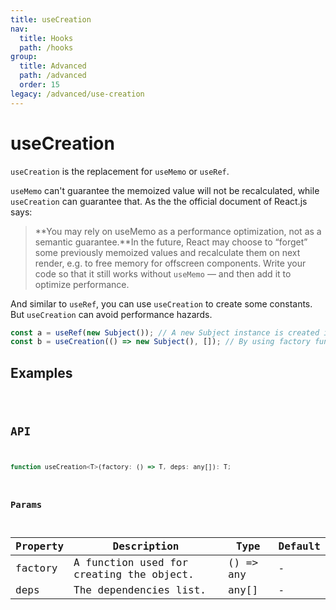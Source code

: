 ```yaml
---
title: useCreation
nav:
  title: Hooks
  path: /hooks
group:
  title: Advanced
  path: /advanced
  order: 15
legacy: /advanced/use-creation
---
```


# useCreation

`useCreation` is the replacement for `useMemo` or `useRef`.

`useMemo` can't guarantee the memoized value will not be recalculated, while `useCreation` can guarantee that. As the the official document of React.js says:

> **You may rely on useMemo as a performance optimization, not as a semantic guarantee.**In the future, React may choose to “forget” some previously memoized values and recalculate them on next render, e.g. to free memory for offscreen components. Write your code so that it still works without `useMemo` — and then add it to optimize performance.

And similar to `useRef`, you can use `useCreation` to create some constants. But `useCreation` can avoid performance hazards.

```javascript
const a = useRef(new Subject()); // A new Subject instance is created in every render.
const b = useCreation(() => new Subject(), []); // By using factory function, Subject is only instantiated once.
```

## Examples

<code src="./demo/demo1.tsx" />

## API

```javascript
function useCreation<T>(factory: () => T, deps: any[]): T;
```

### Params

| Property | Description                              | Type      | Default |
| -------- | ---------------------------------------- | --------- | ------- |
| factory  | A function used for creating the object. | () => any | -       |
| deps     | The dependencies list.                   | any[]     | -       |
